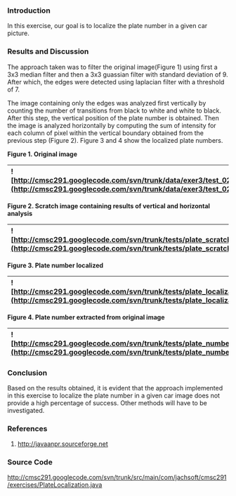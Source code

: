 ### Introduction ###
In this exercise, our goal is to localize the plate number in a given car picture.

### Results and Discussion ###

The approach taken was to filter the original image(Figure 1) using first a 3x3 median filter and then a 3x3 guassian filter with standard deviation of 9. After which, the
edges were detected using laplacian filter with a threshold of 7.

The image containing only the edges was analyzed first vertically by counting the number of transitions from black to white and white to black. After this step, the vertical position of the plate number is obtained. Then the image is analyzed horizontally by computing the sum of intensity for each column of pixel within the vertical boundary obtained from the previous step (Figure 2). Figure 3 and 4 show the localized plate numbers.

**Figure 1. Original image**

|![http://cmsc291.googlecode.com/svn/trunk/data/exer3/test_022.jpg](http://cmsc291.googlecode.com/svn/trunk/data/exer3/test_022.jpg)|![http://cmsc291.googlecode.com/svn/trunk/data/exer3/lp0187.jpg](http://cmsc291.googlecode.com/svn/trunk/data/exer3/lp0187.jpg)|
|:----------------------------------------------------------------------------------------------------------------------------------|:------------------------------------------------------------------------------------------------------------------------------|

**Figure 2. Scratch image containing results of vertical and horizontal analysis**

|![http://cmsc291.googlecode.com/svn/trunk/tests/plate_scratch.jpg](http://cmsc291.googlecode.com/svn/trunk/tests/plate_scratch.jpg)|![http://cmsc291.googlecode.com/svn/trunk/tests/plate_scratch2.jpg](http://cmsc291.googlecode.com/svn/trunk/tests/plate_scratch2.jpg)|
|:----------------------------------------------------------------------------------------------------------------------------------|:------------------------------------------------------------------------------------------------------------------------------------|

**Figure 3. Plate number localized**

|![http://cmsc291.googlecode.com/svn/trunk/tests/plate_localization.jpg](http://cmsc291.googlecode.com/svn/trunk/tests/plate_localization.jpg)|![http://cmsc291.googlecode.com/svn/trunk/tests/plate_localization2.jpg](http://cmsc291.googlecode.com/svn/trunk/tests/plate_localization2.jpg)|
|:--------------------------------------------------------------------------------------------------------------------------------------------|:----------------------------------------------------------------------------------------------------------------------------------------------|

**Figure 4. Plate number extracted from original image**

|![http://cmsc291.googlecode.com/svn/trunk/tests/plate_number.jpg](http://cmsc291.googlecode.com/svn/trunk/tests/plate_number.jpg)|![http://cmsc291.googlecode.com/svn/trunk/tests/plate_number2.jpg](http://cmsc291.googlecode.com/svn/trunk/tests/plate_number2.jpg)|
|:--------------------------------------------------------------------------------------------------------------------------------|:----------------------------------------------------------------------------------------------------------------------------------|


### Conclusion ###

Based on the results obtained, it is evident that the approach implemented in this exercise to localize the plate number in a given car image does not provide a high percentage of success. Other methods will have to be investigated.

### References ###

1. http://javaanpr.sourceforge.net

### Source Code ###

http://cmsc291.googlecode.com/svn/trunk/src/main/com/jachsoft/cmsc291/exercises/PlateLocalization.java